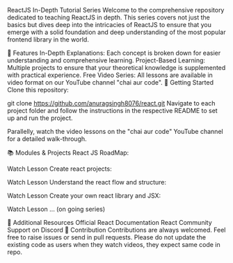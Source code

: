 ReactJS In-Depth Tutorial Series
Welcome to the comprehensive repository dedicated to teaching ReactJS in depth. This series covers not just the basics but dives deep into the intricacies of ReactJS to ensure that you emerge with a solid foundation and deep understanding of the most popular frontend library in the world.

🌟 Features
In-Depth Explanations: Each concept is broken down for easier understanding and comprehensive learning.
Project-Based Learning: Multiple projects to ensure that your theoretical knowledge is supplemented with practical experience.
Free Video Series: All lessons are available in video format on our YouTube channel "chai aur code".
🚀 Getting Started
Clone this repository:

git clone https://github.com/anuragsingh8076/react.git
Navigate to each project folder and follow the instructions in the respective README to set up and run the project.

Parallelly, watch the video lessons on the "chai aur code" YouTube channel for a detailed walk-through.

📚 Modules & Projects
React JS RoadMap:

Watch Lesson
Create react projects:

Watch Lesson
Understand the react flow and structure:

Watch Lesson
Create your own react library and JSX:

Watch Lesson
... (on going series)

📖 Additional Resources
Official React Documentation
React Community Support on Discord
💼 Contribution
Contributions are always welcomed. Feel free to raise issues or send in pull requests. Please do not update the existing code as users when they watch videos, they expect same code in repo.
